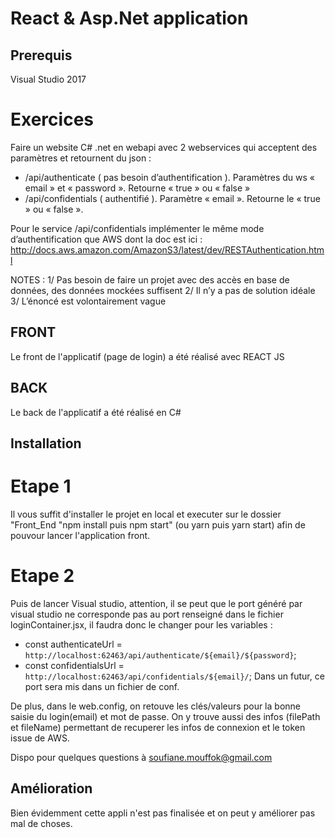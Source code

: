 # React & Asp.Net application

## Prerequis

Visual Studio 2017 

# Exercices

Faire un website C# .net en webapi avec 2 webservices qui acceptent des paramètres et retournent du json :
-    /api/authenticate ( pas besoin d’authentification ). Paramètres du ws « email » et « password ». Retourne « true » ou « false »
-    /api/confidentials ( authentifié ). Paramètre « email ». Retourne le  « true » ou « false ».
 
Pour le service /api/confidentials implémenter le même mode d’authentification que AWS dont la doc est ici :  http://docs.aws.amazon.com/AmazonS3/latest/dev/RESTAuthentication.html 
 
NOTES :
1/ Pas besoin de faire un projet avec des accès en base de données, des données mockées suffisent
2/ Il n’y a pas de solution idéale
3/ L’énoncé est volontairement vague

## FRONT

Le front de l'applicatif (page de login) a été réalisé avec REACT JS

## BACK

Le back de l'applicatif a été réalisé en C#

## Installation

# Etape 1

Il vous suffit d'installer le projet en local et executer sur le dossier "Front_End "npm install puis npm start" (ou yarn puis yarn start) 
afin de pouvour lancer l'application front.

# Etape 2
Puis de lancer Visual studio, attention, il se peut que le port généré par visual studio ne corresponde pas au port renseigné dans le fichier loginContainer.jsx, il faudra donc
le changer pour les variables :
- const authenticateUrl = `http://localhost:62463/api/authenticate/${email}/${password}`;
- const confidentialsUrl = `http://localhost:62463/api/confidentials/${email}/`;
Dans un futur, ce port sera mis dans un fichier de conf.

De plus, dans le web.config, on retouve les clés/valeurs pour la bonne saisie du login(email) et mot de passe.
On y trouve aussi des infos (filePath et fileName) permettant de recuperer les infos de connexion et le token issue de AWS.

Dispo pour quelques questions à soufiane.mouffok@gmail.com

## Amélioration

Bien évidemment cette appli n'est pas finalisée et on peut y améliorer pas mal de choses.
